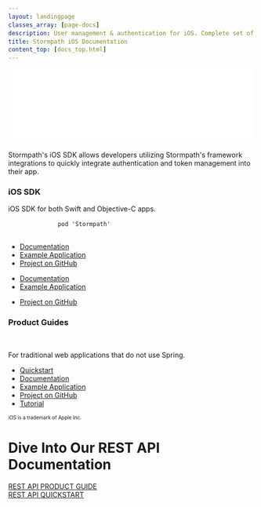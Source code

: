 ```yaml
---
layout: landingpage
classes_array: [page-docs]
description: User management & authentication for iOS. Complete set of Stormpath developer documentation & integration tools. 
title: Stormpath iOS Documentation
content_top: [docs_top.html]
---
```

<div class="landingpage ios">
<div class="masthead ios-masthead">
  <div class="container">
    <div class="row">
      <div class="col-xs-12">
        <img class="img-responsive logo" src="/images/landingpage/ios/logo-ios.png">
      </div>
    </div>
  </div>
</div>
<div class="container">
  <div class="row">
    <div class="col-xs-12 intro-text">
      <p>Stormpath's iOS SDK allows developers utilizing Stormpath's framework integrations to quickly integrate authentication and token management into their app.</p>
    </div>
  </div>
</div>
<div class="container">
  <div class="row">
    <div class="col-xs-12 col-sm-12">
        <div class="row">
          <div class="col-xs-6">
          <div id="lang-contents" class="lang1">
          <h3 class="lang-contents-title">iOS SDK</h3>
          </div>
          <div class="use-case">
                <p class="lang-copy">iOS SDK for both Swift and Objective-C apps.</p>
          </div>
            <pre>
            <code>pod 'Stormpath'</code>
            </pre>
            <div class="row">
              <div class="col-sm-12 visible-sm lang-list">
                <ul class="lang-contents-list">
                  <li class="lang-list-item"><a href="/ios/apidocs/index.html">Documentation</a></li>
                  <li class="lang-list-item"><a href="https://github.com/stormpath/stormpath-ios-example">Example Application</a></li>
                  <li class="lang-list-item"><a href="https://github.com/stormpath/stormpath-sdk-ios">Project on GitHub</a></li>
                  </ul>
              </div>
              <div class="col-md-6 hidden-sm">
                <ul class="lang-contents-list">
                  <li class="lang-list-item"><a href="/ios/apidocs/index.html">Documentation</a></li>
                  <li class="lang-list-item"><a href="https://github.com/stormpath/stormpath-ios-example">Example Application</a></li>
                </ul>
              </div>
              <div class="col-md-6 hidden-sm">
                <ul class="fa-ul">
                 <li class="lang-list-item"><a href="https://github.com/stormpath/stormpath-sdk-ios">Project on GitHub</a></li>
                </ul>
              </div>
            </div>
        </div>
      </div>
       <div class="col-xs-6">
            <div id="lang-contents" class="lang5">
              <h3 class="lang-contents-title">Product Guides</h3>
            </div>
            <br>
            <div class="use-case">
            <p class="lang-copy">For traditional web applications that do not use Spring.</p>
            </div>
            <div class="row">
              <div class="col-xs-12">
                <ul class="lang-contents-list">
                  <li class="lang-list-item"><a href="/java/servlet-plugin/quickstart.html">Quickstart</a></li>
                  <li class= "lang-list-item"><a href="/java/servlet-plugin/">Documentation</a></li>
                  <li class= "lang-list-item"><a href="https://github.com/stormpath/stormpath-sdk-java/tree/master/examples/servlet">Example Application</a></li>
                  <li class= "lang-list-item"><a href="https://github.com/stormpath/stormpath-sdk-java/tree/master/extensions/servlet">Project on GitHub</a></li>
                  <li class= "lang-list-item"><a href="https://stormpath.com/blog/java-webapp-instant-user-management/">Tutorial</a></li>
                </ul>
              </div>
            </div>
          </div>
    </div>

  </div>
</div>


<div class="container" style="font-size: 10px;">
  <div class="col-md-12">
    <p>iOS is a trademark of Apple Inc.</p>
  </div>
</div>

<div class="footer-banner">
  <div class="container info">
    <div class="row">
      <div class="col-xs-12 col-sm-12">
        <h1>Dive Into Our REST API Documentation</h1>
          <div class="row">
            <div class="col-xs-12 col-sm-3 col-sm-offset-3">
              <a class="btn btn-default" href="/rest/product-guide" role="button">REST API PRODUCT GUIDE</a>
            </div>
            <div class="col-xs-12 col-sm-3">
              <a class="btn btn-default" href="/rest/quickstart" role="button">REST API QUICKSTART</a>
            </div>
          </div>
      </div>
    </div>
  </div>
</div>

</div>
<!-- block__no_wrapper -->
<!-- region__no_wrapper -->
